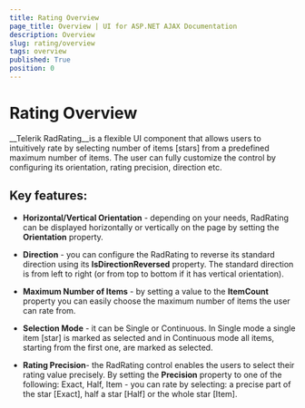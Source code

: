 ```yaml
---
title: Rating Overview
page_title: Overview | UI for ASP.NET AJAX Documentation
description: Overview
slug: rating/overview
tags: overview
published: True
position: 0
---
```


# Rating Overview





__Telerik RadRating__is a flexible UI component that allows users to intuitively rate by selecting number of items [stars] from a predefined maximum number of items. The user can fully customize the control by configuring its orientation, rating precision, direction etc.



## Key features:

* __Horizontal/Vertical Orientation__ - depending on your needs, RadRating can be displayed horizontally or vertically on the page by setting the __Orientation__ property.

* __Direction__ - you can configure the RadRating to reverse its standard direction using its __IsDirectionReversed__ property. The standard direction is from left to right (or from top to bottom if it has vertical orientation).

* __Maximum Number of Items__ - by setting a value to the __ItemCount__ property you can easily choose the maximum number of items the user can rate from.

* __Selection Mode__ - it can be Single or Continuous. In Single mode a single item [star] is marked as selected and in Continuous mode all items, starting from the first one, are marked as selected.

* __Rating Precision__- the RadRating control enables the users to select their rating value precisely. By setting the __Precision__ property to one of the following: Exact, Half, Item - you can rate by selecting: a precise part of the star [Exact], half a star [Half] or the whole star [Item].


